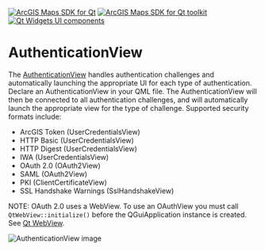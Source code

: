 [![ArcGIS Maps SDK for Qt](https://img.shields.io/badge/ArcGIS%20Maps%20SDK%20for%20Qt-0b5394)](https://developers.arcgis.com/qt/) [![ArcGIS Maps SDK for Qt toolkit](https://img.shields.io/badge/ArcGIS%20Maps%20SDK%20for%20Qt%20toolkit-ea4d13)](https://github.com/Esri/arcgis-maps-sdk-toolkit-qt) [![Qt Widgets UI components](https://img.shields.io/badge/Qt%20Qt%20Widgets%20UI%20components-ea4d13)](../../toolkitwidgets/)

# AuthenticationView

The [AuthenticationView](https://developers.arcgis.com/qt/toolkit/api-reference/esri-arcgisruntime-toolkit-authenticationview.html) handles authentication challenges and automatically launching the appropriate UI for each type of authentication. Declare an AuthenticationView in your QML file. The AuthenticationView will then be connected to all authentication challenges, and will automatically launch the appropriate view for the type of challenge. Supported security formats include:

- ArcGIS Token (UserCredentialsView)
- HTTP Basic (UserCredentialsView)
- HTTP Digest (UserCredentialsView)
- IWA (UserCredentialsView)
- OAuth 2.0 (OAuth2View)
- SAML (OAuth2View)
- PKI (ClientCertificateView)
- SSL Handshake Warnings (SslHandshakeView)

NOTE: OAuth 2.0 uses a WebView. To use an OAuthView you must call `QtWebView::initialize()` before the QGuiApplication instance is created. See [Qt WebView](https://doc.qt.io/qt-6/qtwebview-index.html).

![AuthenticationView image](https://developers.arcgis.com/qt/toolkit/api-reference/images/authenticationview_qml.png)
